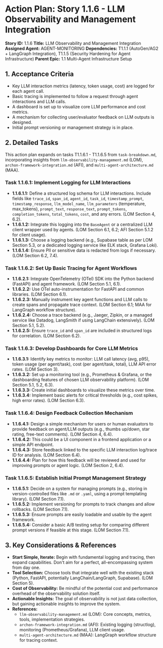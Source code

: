 # Action Plan: Story 1.1.6 - LLM Observability and Management Integration

**Story ID:** 1.1.6
**Title:** LLM Observability and Management Integration
**Assigned Agent:** AGENT-MONITORING
**Dependencies:** T1.1.1 (AutoGen/AG2 + LangGraph Integration), T1.1.5 (Security Hardening for Agent Infrastructure)
**Parent Epic:** 1.1 Multi-Agent Infrastructure Setup

## 1. Acceptance Criteria

- Key LLM interaction metrics (latency, token usage, cost) are logged for each agent call.
- Basic tracing is implemented to follow a request through agent interactions and LLM calls.
- A dashboard is set up to visualize core LLM performance and cost metrics.
- A mechanism for collecting user/evaluator feedback on LLM outputs is designed.
- Initial prompt versioning or management strategy is in place.

## 2. Detailed Tasks

This action plan expands on tasks T1.1.6.1 - T1.1.6.5 from `task-breakdown.md`, incorporating insights from `llm-observability-management.md` (LOM), `archon-framework-integration.md` (AFI), and `multi-agent-architecture.md` (MAA).

### Task 1.1.6.1: Implement Logging for LLM Interactions
   - **1.1.6.1.1:** Define a structured log schema for LLM interactions. Include fields like `trace_id`, `span_id`, `agent_id`, `task_id`, `timestamp_prompt`, `timestamp_response`, `llm_model_name`, `llm_parameters` (temperature, max_tokens), `prompt_text`, `response_text`, `prompt_tokens`, `completion_tokens`, `total_tokens`, `cost`, and any errors. (LOM Section 4, 6.2).
   - **1.1.6.1.2:** Integrate this logging into the `BaseAgent` or a centralized LLM client wrapper used by agents. (LOM Section 6.1, 6.2; AFI Section 5.1.2 for client usage).
   - **1.1.6.1.3:** Choose a logging backend (e.g., Supabase table as per LOM Section 5.3, or a dedicated logging service like ELK stack, Grafana Loki).
   - **1.1.6.1.4:** Ensure PII or sensitive data is redacted from logs if necessary. (LOM Section 6.2, 7.4).

### Task 1.1.6.2: Set Up Basic Tracing for Agent Workflows
   - **1.1.6.2.1:** Integrate OpenTelemetry (OTel) SDK into the Python backend (FastAPI) and agent framework. (LOM Section 5.1, 6.1).
   - **1.1.6.2.2:** Use OTel auto-instrumentation for FastAPI and common libraries. (LOM Section 6.1).
   - **1.1.6.2.3:** Manually instrument key agent functions and LLM calls to create spans and propagate trace context. (LOM Section 6.1; MAA for LangGraph workflow structure).
   - **1.1.6.2.4:** Choose a trace backend (e.g., Jaeger, Zipkin, or a managed service like Datadog, LangSmith if using LangChain extensively). (LOM Section 5.1, 5.2).
   - **1.1.6.2.5:** Ensure `trace_id` and `span_id` are included in structured logs for correlation. (LOM Section 6.2).

### Task 1.1.6.3: Develop Dashboards for Core LLM Metrics
   - **1.1.6.3.1:** Identify key metrics to monitor: LLM call latency (avg, p95), token usage (per agent/task), cost (per agent/task, total), LLM API error rates. (LOM Section 3).
   - **1.1.6.3.2:** Set up a monitoring tool (e.g., Prometheus & Grafana, or the dashboarding features of chosen LLM observability platform). (LOM Section 5.1, 5.2, 6.3).
   - **1.1.6.3.3:** Create initial dashboards to visualize these metrics over time.
   - **1.1.6.3.4:** Implement basic alerts for critical thresholds (e.g., cost spikes, high error rates). (LOM Section 6.3).

### Task 1.1.6.4: Design Feedback Collection Mechanism
   - **1.1.6.4.1:** Design a simple mechanism for users or human evaluators to provide feedback on agent/LLM outputs (e.g., thumbs up/down, star rating, free-text comments). (LOM Section 4, 6.4).
   - **1.1.6.4.2:** This could be a UI component in a frontend application or a simple API endpoint.
   - **1.1.6.4.3:** Store feedback linked to the specific LLM interaction log/trace ID for analysis. (LOM Section 6.4).
   - **1.1.6.4.4:** Plan for how this feedback will be reviewed and used for improving prompts or agent logic. (LOM Section 2, 6.4).

### Task 1.1.6.5: Establish Initial Prompt Management Strategy
   - **1.1.6.5.1:** Decide on a system for managing prompts (e.g., storing in version-controlled files like `.md` or `.yaml`, using a prompt templating library). (LOM Section 7.1).
   - **1.1.6.5.2:** Implement versioning for prompts to track changes and allow rollbacks. (LOM Section 7.1).
   - **1.1.6.5.3:** Ensure prompts are easily loadable and usable by the agent framework.
   - **1.1.6.5.4:** Consider a basic A/B testing setup for comparing different prompt versions if feasible at this stage. (LOM Section 7.1).

## 3. Key Considerations & References

- **Start Simple, Iterate:** Begin with fundamental logging and tracing, then expand capabilities. Don't aim for a perfect, all-encompassing system from day one.
- **Tool Selection:** Choose tools that integrate well with the existing stack (Python, FastAPI, potentially LangChain/LangGraph, Supabase). (LOM Section 5).
- **Cost of Observability:** Be mindful of the potential cost and performance overhead of the observability solution itself.
- **Actionable Insights:** The goal of observability is not just data collection, but gaining actionable insights to improve the system.
- **References:**
    - `llm-observability-management.md` (LOM): Core concepts, metrics, tools, implementation strategies.
    - `archon-framework-integration.md` (AFI): Existing logging (structlog), monitoring (Prometheus/Grafana), LLM client usage.
    - `multi-agent-architecture.md` (MAA): LangGraph workflow structure for tracing context.
